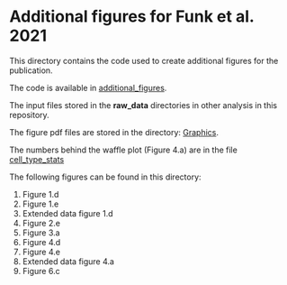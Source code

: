# Additional figures for Funk et al. 2021

This directory contains the code used to create additional figures for the publication.

The code is available in [additional_figures](Scripts/additional_figures.Rmd).

The input files stored in the __raw_data__ directories in other analysis in this repository.

The figure pdf files are stored in the directory: [Graphics](Graphics/).

The numbers behind the waffle plot (Figure 4.a) are in the file [cell_type_stats](Results/cell_type_stats_waffle.tsv)

The following figures can be found in this directory:

1. Figure 1.d
2. Figure 1.e
3. Extended data figure 1.d
4. Figure 2.e
5. Figure 3.a
6. Figure 4.d
7. Figure 4.e
8. Extended data figure 4.a
9. Figure 6.c



